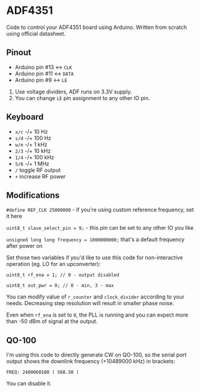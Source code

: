 # ADF4351

Code to control your ADF4351 board using Arduino. Written from scratch using official datasheet.

## Pinout

* Arduino pin #13 <-> `CLK`
* Arduino pin #11 <-> `DATA`
* Arduino pin #9 <-> `LE`


1. Use voltage dividers, ADF runs on 3.3V supply.
2. You can change `LE` pin assignment to any other IO pin.

## Keyboard

* `x/c` -/+ 10 Hz
* `s/d` -/+ 100 Hz
* `w/e` -/+ 1 kHz
* `2/3` -/+ 10 kHz
* `1/4` -/+ 100 kHz
* `5/6` -/+ 1 MHz
* `/` toggle RF output
* `+` increase RF power

## Modifications

`#define REF_CLK 25000000` - if you're using custom reference frequency, set it here

`uint8_t slave_select_pin = 9;` - this pin can be set to any other IO you like

`unsigned long long frequency = 1000000000;` that's a default frequency after power on

Set those two variables if you'd like to use this code for non-interactive operation (eg. LO for an upconverter):

`uint8_t rf_ena = 1; // 0 - output disabled`

`uint8_t out_pwr = 0; // 0 - min, 3 - max`

You can modify value of `r_counter` and `clock_divider` according to your needs. Decreasing step resolution will result in smaller phase noise.

Even when `rf_ena` is set to `0`, the PLL is running and you can expect more than -50 dBm of signal at the output.

## QO-100

I'm using this code to directly generate CW on QO-100, so the serial port output shows the downlink frequency (+10489000 kHz) in brackets:

`FREQ: 2400060100 ( 560.50 )`

You can disable it.
